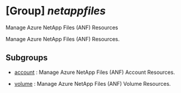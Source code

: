 # [Group] _netappfiles_

Manage Azure NetApp Files (ANF) Resources

Manage Azure NetApp Files (ANF) Resources.

## Subgroups

- [account](/Commands/netappfiles/account/readme.md)
: Manage Azure NetApp Files (ANF) Account Resources.

- [volume](/Commands/netappfiles/volume/readme.md)
: Manage Azure NetApp Files (ANF) Volume Resources.
